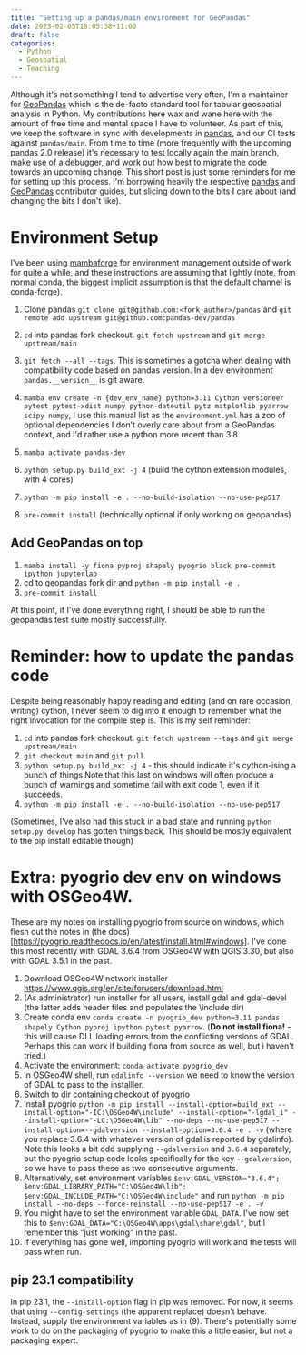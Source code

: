 ```yaml
---
title: "Setting up a pandas/main environment for GeoPandas"
date: 2023-02-05T18:05:38+11:00
draft: false
categories:
  - Python
  - Geospatial
  - Teaching
---
```


Although it's not something I tend to advertise very often, I'm a maintainer for [GeoPandas](https://github.com/geopandas/geopandas)
which is the de-facto standard tool for tabular geospatial analysis in Python. My contributions here wax and wane here
with the amount of free time and mental space I have to volunteer. As part of this, we keep the software in sync
with developments in [pandas](https://github.com/pandas-dev/pandas), and our CI tests against `pandas/main`. From
time to time (more frequently with the upcoming pandas 2.0 release) it's necessary to test locally again the main branch,
make use of a debugger, and work out how best to migrate the code towards an upcoming change. This short post is 
just some reminders for me for setting up this process. I'm borrowing heavily the respective [pandas](https://pandas.pydata.org/docs/development/contributing_environment.html) and [GeoPandas](https://geopandas.org/en/latest/community/contributing.html#creating-a-development-environment) contributor guides,
but slicing down to the bits I care about (and changing the bits I don't like).

# Environment Setup

I've been using [mambaforge](https://github.com/conda-forge/miniforge#mambaforge) for environment management
outside of work for quite a while, and these instructions are assuming that lightly (note, from normal conda, the 
biggest implicit assumption is that the default channel is conda-forge). 
1. Clone pandas `git clone git@github.com:<fork_author>/pandas` and `git remote add upstream git@github.com:pandas-dev/pandas`
1. `cd` into pandas fork checkout. `git fetch upstream` and `git merge upstream/main`
2. `git fetch --all --tags`. This is sometimes a gotcha when dealing with compatibility code based on pandas version. In a dev environment `pandas.__version__` is git aware.

3. `mamba env create -n {dev_env_name} python=3.11 Cython versioneer pytest pytest-xdist numpy python-dateutil pytz matplotlib pyarrow scipy numpy`, I use this manual list as the `environment.yml` has a zoo of optional dependencies I don't overly care about from a GeoPandas context, and I'd rather use a python more recent than 3.8. 
4. `mamba activate pandas-dev`
5. `python setup.py build_ext -j 4` (build the cython extension modules, with 4 cores)
6. `python -m pip install -e . --no-build-isolation --no-use-pep517`
7. `pre-commit install` (technically optional if only working on geopandas)

## Add GeoPandas on top
1. `mamba install -y fiona pyproj shapely pyogrio black pre-commit ipython jupyterlab`
2. cd to geopandas fork dir and `python -m pip install -e .`
3. `pre-commit install`

At this point, if I've done everything right, I should be able to run the geopandas test suite mostly successfully.

# Reminder: how to update the pandas code
Despite being reasonably happy reading and editing (and on rare occasion, writing) cython, I never seem to dig into it 
enough to remember what the right invocation for the compile step is. This is my self reminder:
1. `cd` into pandas fork checkout. `git fetch upstream --tags` and `git merge upstream/main`
2. `git checkout main` and `git pull`
3. `python setup.py build_ext -j 4` - this should indicate it's cython-ising a bunch of things
Note that this last on windows will often produce a bunch of warnings and sometime fail with exit code 1, even if it succeeds.
5. `python -m pip install -e . --no-build-isolation --no-use-pep517`



(Sometimes, I've also had this stuck in a bad state and running `python setup.py develop` has gotten things back. This should be mostly equivalent to the pip install editable though)


# Extra: pyogrio dev env on windows with OSGeo4W.
These are my notes on installing pyogrio from source on windows, which flesh out the notes in (the docs)[https://pyogrio.readthedocs.io/en/latest/install.html#windows].
I've done this most recently with GDAL 3.6.4 from OSGeo4W with QGIS 3.30, but also with GDAL 3.5.1 in the past.


1. Download OSGeo4W network installer https://www.qgis.org/en/site/forusers/download.html
2. (As administrator) run installer for all users, install gdal and gdal-devel (the latter adds header files and populates the \include dir)
3. Create conda env `conda create -n pyogrio_dev python=3.11 pandas shapely Cython pyproj ipython pytest pyarrow`. (**Do not install fiona!** - this will cause DLL loading errors from the conflicting versions of GDAL. Perhaps this can work if building fiona from source as well, but i haven't tried.)
5. Activate the environment: `conda activate pyogrio_dev`
6. In OSGeo4W shell, run `gdalinfo --version` we need to know the version of GDAL to pass to the installler.
7. Switch to dir containing checkout of pyogrio
8. Install pyogrio `python -m pip install --install-option=build_ext --install-option="-IC:\OSGeo4W\include" --install-option="-lgdal_i" --install-option="-LC:\OSGeo4W\lib" --no-deps --no-use-pep517 --install-option=--gdalversion --install-option=3.6.4 -e . -v` (where you replace 3.6.4 with whatever version of gdal is reported by gdalinfo). Note this looks a bit odd supplying `--gdalversion` and `3.6.4` separately, but the pyogrio setup code looks specifically for the key `--gdalversion`, so we have to pass these as two consecutive arguments.
9. Alternatively, set environment variables `$env:GDAL_VERSION="3.6.4"; $env:GDAL_LIBRARY_PATH="C:\OSGeo4W\lib"; $env:GDAL_INCLUDE_PATH="C:\OSGeo4W\include"` and run `python -m pip install --no-deps --force-reinstall --no-use-pep517 -e . -v`
10. You might have to set the environment variable `GDAL_DATA`. I've now set this to `$env:GDAL_DATA="C:\OSGeo4W\apps\gdal\share\gdal"`, but I remember this "just working" in the past.
11. If everything has gone well, importing pyogrio will work and the tests will pass when run.

## pip 23.1 compatibility
In pip 23.1, the `--install-option` flag in pip was removed. For now, it seems that using `--config-settings` (the apparent replace) doesn't behave. 
Instead, supply the environment variables as in (9). There's potentially some work to do on the packaging of pyogrio to make this a little easier, but not a packaging expert.








